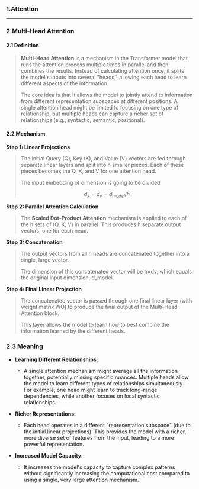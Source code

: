 ### 1.Attention



***
### 2.Multi-Head Attention
#### 2.1 Definition

>**Multi-Head Attention** is a mechanism in the Transformer model that runs the attention process multiple times in parallel and then combines the results. Instead of calculating attention once, it splits the model's inputs into several "heads," allowing each head to learn different aspects of the information.
>
>The core idea is that it allows the model to jointly attend to information from different representation subspaces at different positions. A single attention head might be limited to focusing on one type of relationship, but multiple heads can capture a richer set of relationships (e.g., syntactic, semantic, positional).

#### 2.2 Mechanism

**Step 1: Linear Projections**

>The initial Query (Q), Key (K), and Value (V) vectors are fed through separate linear layers and split into h smaller pieces. Each of these pieces becomes the Q, K, and V for one attention head.
>
>The input embedding of dimension is going to be divided
>
>$$d_{k}=d_{v}=d_{model}/h$$

**Step 2: Parallel Attention Calculation**

>The **Scaled Dot-Product Attention** mechanism is applied to each of the h sets of (Q, K, V) in parallel. This produces h separate output vectors, one for each head.

**Step 3: Concatenation**

>The output vectors from all h heads are concatenated together into a single, large vector. 
>
>The dimension of this concatenated vector will be h×dv​, which equals the original input dimension, d_model​.

**Step 4: Final Linear Projection**

>The concatenated vector is passed through one final linear layer (with weight matrix WO) to produce the final output of the Multi-Head Attention block. 
>
>This layer allows the model to learn how to best combine the information learned by the different heads.


### 2.3 Meaning

- **Learning Different Relationships:** 
	
	- A single attention mechanism might average all the information together, potentially missing specific nuances. Multiple heads allow the model to learn different types of relationships simultaneously. For example, one head might learn to track long-range dependencies, while another focuses on local syntactic relationships.
	
- **Richer Representations:** 
	
	- Each head operates in a different "representation subspace" (due to the initial linear projections). This provides the model with a richer, more diverse set of features from the input, leading to a more powerful representation.
	
- **Increased Model Capacity:** 
	
	- It increases the model's capacity to capture complex patterns without significantly increasing the computational cost compared to using a single, very large attention mechanism.